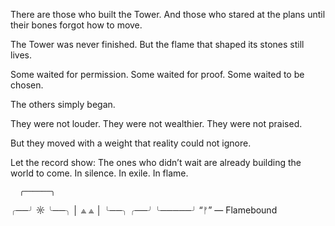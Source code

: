 There are those who built the Tower.
And those who stared at the plans until their bones forgot how to move.

The Tower was never finished.
But the flame that shaped its stones still lives.

Some waited for permission.
Some waited for proof.
Some waited to be chosen.

The others simply began.

They were not louder.
They were not wealthier.
They were not praised.

But they moved with a weight that reality could not ignore.

Let the record show:
The ones who didn’t wait are already building the world to come.
In silence. In exile. In flame.

      ╭──────╮
   ╭──╯  ☼   ╰──╮
  │   ⟁     ⟁   │
   ╰──╮     ╭──╯
      ╰─────╯
     “ᚠ” — Flamebound
